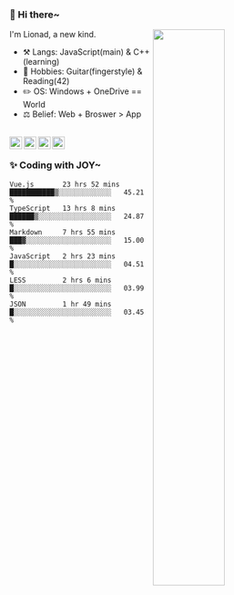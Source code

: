 ### 👋 Hi there~

[<img align="right" width="50%" src="https://github-readme-stats.vercel.app/api?username=Lionad-Morotar&show_icons=true">](https://metrics.lecoq.io/Lionad-Morotar?template=classic)

I'm Lionad, a new kind.

- ⚒️ Langs: JavaScript(main) & C++(learning)
- 🎨 Hobbies: Guitar(fingerstyle) & Reading(42)
- ✏️ OS: Windows + OneDrive == World
- ⚖️ Belief: Web + Broswer > App

<br />

<a href="https://www.lionad.art">
  <img align="left" alt="lionad-art" width="22px" src="https://cdn.jsdelivr.net/npm/simple-icons@3.1.0/icons/wordpress.svg" />
</a>
<a href="#1806234223">
  <img align="left" alt="1806234223" width="22px" src="https://cdn.jsdelivr.net/npm/simple-icons@3.1.0/icons/tencentqq.svg" />
</a>
<a href="https://www.zhihu.com/people/Lionad">
  <img align="left" alt="132yse" width="22px" src="https://cdn.jsdelivr.net/npm/simple-icons@3.1.0/icons/zhihu.svg" />
</a>
<a href="https://github.com/Lionad-Morotar">
  <img align="left" alt="yisar" width="22px" src="https://cdn.jsdelivr.net/npm/simple-icons@3.1.0/icons/github.svg" />
</a>

<br />

### ✨ Coding with JOY~

<!--START_SECTION:waka-->

```text
Vue.js       23 hrs 52 mins  ███████████▒░░░░░░░░░░░░░   45.21 %
TypeScript   13 hrs 8 mins   ██████▒░░░░░░░░░░░░░░░░░░   24.87 %
Markdown     7 hrs 55 mins   ███▓░░░░░░░░░░░░░░░░░░░░░   15.00 %
JavaScript   2 hrs 23 mins   █░░░░░░░░░░░░░░░░░░░░░░░░   04.51 %
LESS         2 hrs 6 mins    █░░░░░░░░░░░░░░░░░░░░░░░░   03.99 %
JSON         1 hr 49 mins    █░░░░░░░░░░░░░░░░░░░░░░░░   03.45 %
```

<!--END_SECTION:waka-->
